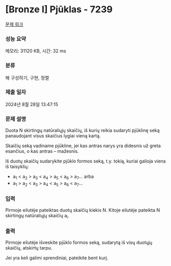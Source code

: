 # [Bronze I] Pjūklas - 7239 

[문제 링크](https://www.acmicpc.net/problem/7239) 

### 성능 요약

메모리: 31120 KB, 시간: 32 ms

### 분류

해 구성하기, 구현, 정렬

### 제출 일자

2024년 8월 28일 13:47:15

### 문제 설명

<p>Duota N skirtingų natūraliųjų skaičių, iš kurių reikia sudaryti pjūklinę seką panaudojant visus skaičius lygiai vieną kartą.</p>

<p>Skaičių seką vadiname pjūkline, jei kas antras narys yra didesnis už greta esančius, o kas antras – mažesnis.</p>

<p>Iš duotų skaičių sudarykite pjūklo formos seką, t.y. tokią, kuriai galioja viena iš taisyklių:</p>

<ul>
	<li>a<sub>1</sub> < a<sub>2</sub> > a<sub>3</sub> < a<sub>4</sub> > a<sub>5</sub> < a<sub>6</sub> > a<sub>7</sub>... arba</li>
	<li>a<sub>1</sub> > a<sub>2</sub> < a<sub>3</sub> > a<sub>4</sub> < a<sub>5</sub> > a<sub>6</sub> < a<sub>7</sub>...</li>
</ul>

### 입력 

 <p>Pirmoje eilutėje pateiktas duotų skaičių kiekis N. Kitoje eilutėje pateikta N skirtingų natūraliųjų skaičių a<sub>i</sub>.</p>

### 출력 

 <p>Pirmoje eilutėje išveskite pjūklo formos seką, sudarytą iš visų duotųjų skaičių, atskirtų tarpu.</p>

<p>Jei yra keli galimi sprendiniai, pateikite bent kurį.</p>

